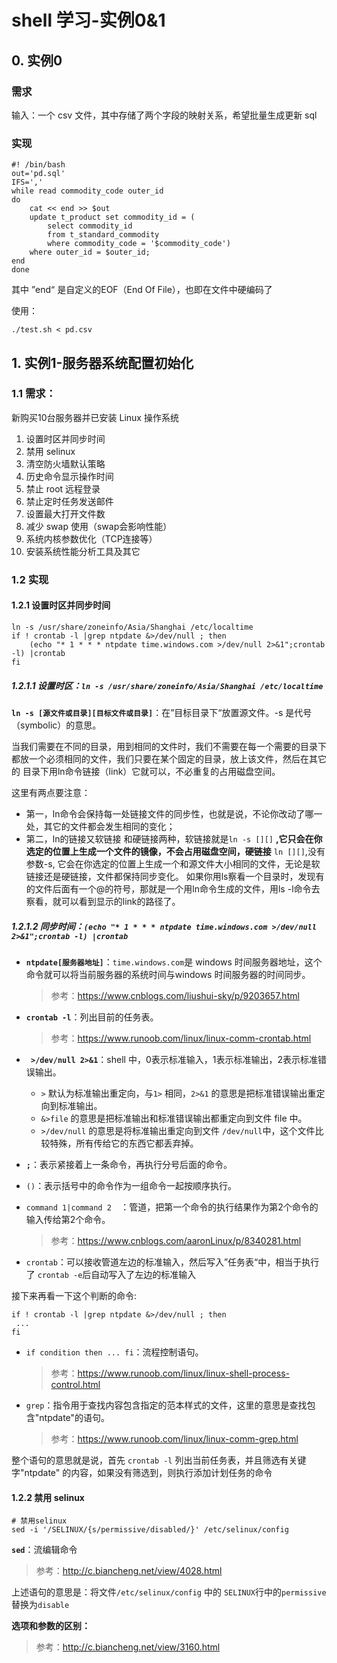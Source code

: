 # shell 学习-实例0&1

## 0. 实例0

### 需求

输入：一个 csv 文件，其中存储了两个字段的映射关系，希望批量生成更新 sql

### 实现

```shell
#! /bin/bash
out='pd.sql' 
IFS=','
while read commodity_code outer_id
do 
	cat << end >> $out
	update t_product set commodity_id = (
		select commodity_id
		from t_standard_commodity
		where commodity_code = '$commodity_code')
	where outer_id = $outer_id;
end
done
```

其中 ”end“ 是自定义的EOF（End Of File），也即在文件中硬编码了

使用：

```shell
./test.sh < pd.csv
```



## 1. 实例1-服务器系统配置初始化

### 1.1 需求：

新购买10台服务器并已安装 Linux 操作系统

1. 设置时区并同步时间
2. 禁用 selinux
3. 清空防火墙默认策略
4. 历史命令显示操作时间
5. 禁止 root 远程登录
6. 禁止定时任务发送邮件
7. 设置最大打开文件数
8. 减少 swap 使用（swap会影响性能）
9. 系统内核参数优化（TCP连接等）
10. 安装系统性能分析工具及其它

### 1.2 实现

#### 1.2.1 设置时区并同步时间

```shell
ln -s /usr/share/zoneinfo/Asia/Shanghai /etc/localtime
if ! crontab -l |grep ntpdate &>/dev/null ; then
    (echo "* 1 * * * ntpdate time.windows.com >/dev/null 2>&1";crontab -l) |crontab 
fi
```

##### 1.2.1.1 设置时区：`ln -s /usr/share/zoneinfo/Asia/Shanghai /etc/localtime`

**`ln -s [源文件或目录][目标文件或目录]`**：在”目标目录下“放置源文件。-s 是代号（symbolic）的意思。 

当我们需要在不同的目录，用到相同的文件时，我们不需要在每一个需要的目录下都放一个必须相同的文件，我们只要在某个固定的目录，放上该文件，然后在其它的 目录下用ln命令链接（link）它就可以，不必重复的占用磁盘空间。

这里有两点要注意：

- 第一，ln命令会保持每一处链接文件的同步性，也就是说，不论你改动了哪一处，其它的文件都会发生相同的变化；
- 第二，ln的链接又软链接 和硬链接两种，软链接就是`ln -s [][]` **,它只会在你选定的位置上生成一个文件的镜像，不会占用磁盘空间，硬链接** `ln [][]`,没有参数-s, 它会在你选定的位置上生成一个和源文件大小相同的文件，无论是软链接还是硬链接，文件都保持同步变化。 
  如果你用ls察看一个目录时，发现有的文件后面有一个@的符号，那就是一个用ln命令生成的文件，用ls -l命令去察看，就可以看到显示的link的路径了。 

##### 1.2.1.2 同步时间：` (echo "* 1 * * * ntpdate time.windows.com >/dev/null 2>&1";crontab -l) |crontab `

- **`ntpdate[服务器地址]`**：`time.windows.com`是 windows 时间服务器地址，这个命令就可以将当前服务器的系统时间与windows 时间服务器的时间同步。

  > 参考：https://www.cnblogs.com/liushui-sky/p/9203657.html

- **`crontab -l`**：列出目前的任务表。

  > 参考：https://www.runoob.com/linux/linux-comm-crontab.html

- **` >/dev/null 2>&1`**：shell 中，0表示标准输入，1表示标准输出，2表示标准错误输出。
  - `>` 默认为标准输出重定向，与`1>` 相同，`2>&1` 的意思是把标准错误输出重定向到标准输出。
  - `&>file` 的意思是把标准输出和标准错误输出都重定向到文件 file 中。
  - `>/dev/null` 的意思是将标准输出重定向到文件 `/dev/null`中，这个文件比较特殊，所有传给它的东西它都丢弃掉。

- **`;`**：表示紧接着上一条命令，再执行分号后面的命令。

- `()`：表示括号中的命令作为一组命令一起按顺序执行。

- `command 1|command 2  `：管道，把第一个命令的执行结果作为第2个命令的输入传给第2个命令。

  > 参考：https://www.cnblogs.com/aaronLinux/p/8340281.html

- `crontab`：可以接收管道左边的标准输入，然后写入”任务表“中，相当于执行了 `crontab -e`后自动写入了左边的标准输入

接下来再看一下这个判断的命令:

```shell
if ! crontab -l |grep ntpdate &>/dev/null ; then
 ...
fi
```

- `if condition then ... fi`：流程控制语句。

  > 参考：https://www.runoob.com/linux/linux-shell-process-control.html

- `grep`：指令用于查找内容包含指定的范本样式的文件，这里的意思是查找包含"ntpdate"的语句。

  > 参考：https://www.runoob.com/linux/linux-comm-grep.html

整个语句的意思就是说，首先 `crontab -l` 列出当前任务表，并且筛选有关键字"ntpdate" 的内容，如果没有筛选到，则执行添加计划任务的命令

#### 1.2.2 禁用 selinux

```shell
# 禁用selinux
sed -i '/SELINUX/{s/permissive/disabled/}' /etc/selinux/config
```

**`sed`**：流编辑命令

> 参考：http://c.biancheng.net/view/4028.html

上述语句的意思是：将文件`/etc/selinux/config` 中的 `SELINUX`行中的`permissive`替换为`disable`

**选项和参数的区别：**

> 参考：http://c.biancheng.net/view/3160.html

